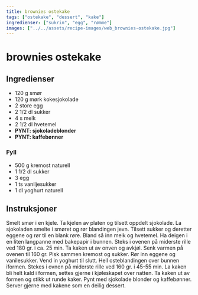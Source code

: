 ```yaml
---
title: brownies ostekake
tags: ["ostekake", "dessert", "kake"]
ingredienser: ["sukrin", "egg", "rømme"]
images: ["../../assets/recipe-images/web_brownies-ostekake.jpg"]
---
```


# brownies ostekake

## Ingredienser

- 120 g smør
- 120 g mørk kokesjokolade
- 2 store egg
- 2 1/2 dl sukker
- 4 s melk
- 2 1/2 dl hvetemel
- **PYNT: sjokoladeblonder**
- **PYNT: kaffebønner**

### Fyll

- 500 g kremost naturell
- 1 1/2 dl sukker
- 3 egg
- 1 ts vaniljesukker
- 1 dl yoghurt naturell

## Instruksjoner

Smelt smør i en kjele. Ta kjelen av platen og tilsett oppdelt sjokolade. La sjokoladen smelte i smøret og rør blandingen jevn. Tilsett sukker og deretter eggene og rør til en blank røre. Bland så inn melk og hvetemel. Ha deigen i en liten langpanne med bakepapir i bunnen. Steks i ovenen på miderste rille ved 180 gr. i ca. 25 min. Ta kaken ut av onven og avkjøl. Senk varmen på ovenen til 160 gr. Pisk sammen kremost og sukker. Rør inn eggene og vanilesukker. Vend in yoghurt til slutt. Hell osteblandingen over bunnen iformen. Stekes i ovnen på miderste rille ved 160 gr. i 45-55 min. La kaken bli helt kald i formen, settes gjerne i kjøleskapet over natten. Ta kaken ut av formen og stikk ut runde kaker. Pynt med sjokolade blonder og kaffebønner. Server gjerne med kakene som en deilig dessert.
